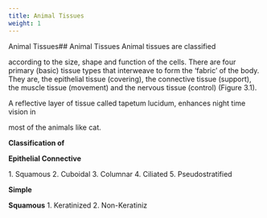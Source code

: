 ```yaml
---
title: Animal Tissues
weight: 1
---
```


Animal Tissues## Animal Tissues
 Animal tissues are classified

according to the size, shape and function of the cells. There are four primary (basic) tissue types that interweave to form the ‘fabric’ of the body. They are, the epithelial tissue (covering), the connective tissue (support), the muscle tissue (movement) and the nervous tissue (control) (Figure 3.1).

A reflective layer of tissue called tapetum lucidum, enhances night time vision in

most of the animals like cat.




  

**Classification of**

**Epithelial Connective**

1\. Squamous 2. Cuboidal 3. Columnar 4. Ciliated 5. Pseudostratified

**Simple**

**Squamous** 1\. Keratinized 2. Non-Keratiniz

